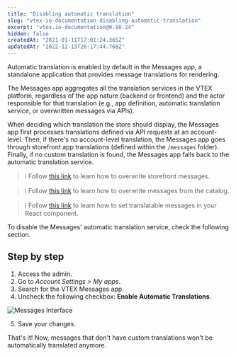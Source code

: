 ```yaml
---
title: "Disabling automatic translation"
slug: "vtex-io-documentation-disabling-automatic-translation"
excerpt: "vtex.io-documentation@0.88.24"
hidden: false
createdAt: "2021-01-11T17:01:24.365Z"
updatedAt: "2022-12-13T20:17:44.768Z"
---
```


Automatic translation is enabled by default in the Messages app, a standalone application that provides message translations for rendering.

The Messages app aggregates all the translation services in the VTEX platform, regardless of the app nature (backend or frontend) and the actor responsible for that translation (e.g., app definition, automatic translation service, or overwritten messages via APIs).

When deciding which translation the store should display, the Messages app first processes translations defined via API requests at an account-level. Then, if there's no account-level translation, the Messages app goes through storefront app translations (defined within the `/messages` folder). Finally, if no custom translation is found, the Messages app falls back to the automatic translation service.

> ℹ️ Follow [this link](https://developers.vtex.com/vtex-developer-docs/docs/storefront-content-internationalization) to learn how to overwrite storefront messages.

> ℹ️ Follow [this link](https://developers.vtex.com/vtex-developer-docs/docs/catalog-internationalization) to learn how to overwrite messages from the catalog.

> ℹ️ Follow [this link](https://developers.vtex.com/vtex-developer-docs/docs/vtex-io-documentation-1-developing-storefront-apps-using-react-and-vtex-io) to learn how to set translatable messages in your React component.

To disable the Messages' automatic translation service, check the following section.

## Step by step

1. Access the admin.
2. Go to *Account Settings > My apps*.
3. Search for the VTEX Messages app.
4. Uncheck the following checkbox: **Enable Automatic Translations**.

![Messages Interface](https://raw.githubusercontent.com/vtexdocs/dev-portal-content/main/images/vtex-io-documentation-disabling-automatic-translation-0.png)

5. Save your changes.

That's it! Now, messages that don't have custom translations won't be automatically translated anymore.
